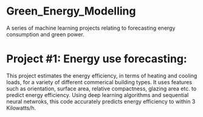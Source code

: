 # Green_Energy_Modelling
A series of machine learning projects relating to forecasting energy consumption and green power.

# Project #1: Energy use forecasting:
 This project estimates the energy efficiency, in terms of heating and cooling loads, for a variety of different commerical building types. It uses features such as orientation, surface area, relative compactness, glazing area etc. to predict energy efficiency. Using deep learning algorithms and sequential neural netwroks, this code accurately predicts energy efficiency to within 3 Kilowatts/h.


